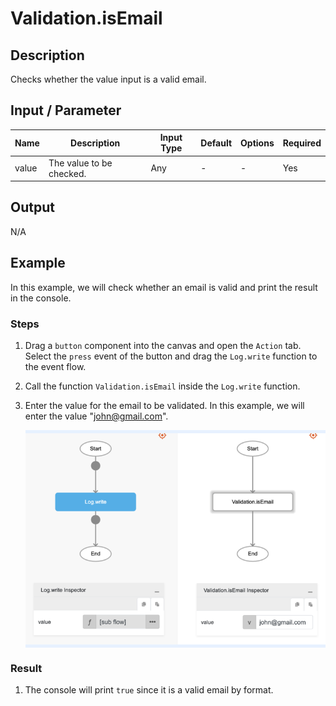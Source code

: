 # Validation.isEmail

## Description

Checks whether the value input is a valid email.

## Input / Parameter

| Name | Description | Input Type | Default | Options | Required |
| ------ | ------ | ------ | ------ | ------ | ------ |
| value | The value to be checked. | Any | - | - | Yes |

## Output

N/A

## Example

In this example, we will check whether an email is valid and print the result in the console.

### Steps

1. Drag a `button` component into the canvas and open the `Action` tab. Select the `press` event of the button and drag the `Log.write` function to the event flow.
2. Call the function `Validation.isEmail` inside the `Log.write` function.
3. Enter the value for the email to be validated. In this example, we will enter the value "john@gmail.com".

    <div style="display:flex; align-items:center; justify-content:center; background-color: #E7F1FF;">
        <img src="./isEmail-step-1.png"
        style="width: 100%; padding: 5px;"/>
    </div>

### Result

1. The console will print `true` since it is a valid email by format.